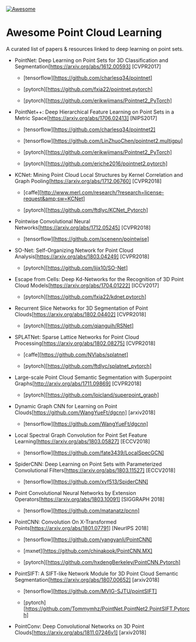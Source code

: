 [![Awesome](https://cdn.rawgit.com/sindresorhus/awesome/d7305f38d29fed78fa85652e3a63e154dd8e8829/media/badge.svg)](https://github.com/sindresorhus/awesome)

# Awesome Point Cloud Learning
A curated list of papers & resources linked to deep learning on point sets.

- PointNet: Deep Learning on Point Sets for 3D Classification and Segmentation[https://arxiv.org/abs/1612.00593] [CVPR2017]

  + [tensorflow][https://github.com/charlesq34/pointnet]

  + [pytorch][https://github.com/fxia22/pointnet.pytorch]

  + [pytorch][https://github.com/erikwijmans/Pointnet2_PyTorch]

- PointNet++: Deep Hierarchical Feature Learning on Point Sets in a Metric Space[https://arxiv.org/abs/1706.02413] [NIPS2017]
  + [tensorflow][https://github.com/charlesq34/pointnet2]

  + [tensorflow][https://github.com/LinZhuoChen/pointnet2.multigpu]

  + [pytorch][https://github.com/erikwijmans/Pointnet2_PyTorch]

  + [pytorch][https://github.com/eriche2016/pointnet2.pytorch]

- KCNet: Mining Point Cloud Local Structures by Kernel Correlation and Graph Pooling[https://arxiv.org/abs/1712.06760] [CVPR2018]

  + [caffe][http://www.merl.com/research/?research=license-request&amp;sw=KCNet]

  + [pytorch][https://github.com/ftdlyc/KCNet_Pytorch]

- Pointwise Convolutional Neural Networks[https://arxiv.org/abs/1712.05245] [CVPR2018]

  + [tensorflow][https://github.com/scenenn/pointwise]

- SO-Net: Self-Organizing Network for Point Cloud Analysis[https://arxiv.org/abs/1803.04249] [CVPR2018]

  + [pytorch][https://github.com/lijx10/SO-Net]

- Escape from Cells: Deep Kd-Networks for the Recognition of 3D Point Cloud Models[https://arxiv.org/abs/1704.01222] [ICCV2017]

  + [pytorch][https://github.com/fxia22/kdnet.pytorch]

- Recurrent Slice Networks for 3D Segmentation of Point Clouds[https://arxiv.org/abs/1802.04402] [CVPR2018]

  + [pytorch][https://github.com/qianguih/RSNet]

- SPLATNet: Sparse Lattice Networks for Point Cloud Processing[https://arxiv.org/abs/1802.08275] [CVPR2018]

  + [caffe][https://github.com/NVlabs/splatnet]

  + [pytorch][https://github.com/ftdlyc/splatnet_pytorch]

- Large-scale Point Cloud Semantic Segmentation with Superpoint Graphs[http://arxiv.org/abs/1711.09869] [CVPR2018]

  + [pytorch][https://github.com/loicland/superpoint_graph]

- Dynamic Graph CNN for Learning on Point Clouds[https://github.com/WangYueFt/dgcnn] [arxiv2018]

  + [tensorflow][https://github.com/WangYueFt/dgcnn]

- Local Spectral Graph Convolution for Point Set Feature Learning[https://arxiv.org/abs/1803.05827] [ECCV2018]

  + [tensorflow][https://github.com/fate3439/LocalSpecGCN]

- SpiderCNN: Deep Learning on Point Sets with Parameterized Convolutional Filters[https://arxiv.org/abs/1803.11527] [ECCV2018]

  + [tensorflow][https://github.com/xyf513/SpiderCNN]

- Point Convolutional Neural Networks by Extension Operators[https://arxiv.org/abs/1803.10091] [SIGGRAPH 2018]

  + [tensorflow][https://github.com/matanatz/pcnn]

- PointCNN: Convolution On X-Transformed Points[<https://arxiv.org/abs/1801.07791>] [NeurIPS 2018]

  + [tensorflow][https://github.com/yangyanli/PointCNN]

  + [mxnet][https://github.com/chinakook/PointCNN.MX]

  + [pytorch][https://github.com/hxdengBerkeley/PointCNN.Pytorch]

- PointSIFT: A SIFT-like Network Module for 3D Point Cloud Semantic Segmentation[https://arxiv.org/abs/1807.00652] [arxiv2018]

  + [tensorflow][https://github.com/MVIG-SJTU/pointSIFT]

  + [pytorch][https://github.com/Tommymhz/PointNet.PointNet2.PointSIFT.Pytorch]

- PointConv: Deep Convolutional Networks on 3D Point Clouds[https://arxiv.org/abs/1811.07246v1] [arxiv2018]

  

 
